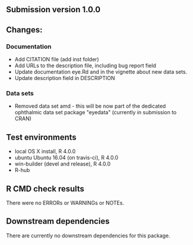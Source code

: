 ## Submission version 1.0.0

## Changes:

### Documentation
* Add CITATION file (add inst folder)
* Add URLs to the description file, including bug report field
* Update documentation eye.Rd and in the vignette about new data sets.
* Update description field in DESCRIPTION 

### Data sets
* Removed data set amd - this will be now part of the dedicated ophthalmic data
set package "eyedata" (currently in submission to CRAN)

## Test environments
* local OS X install, R 4.0.0
* ubuntu Ubuntu 16.04 (on travis-ci), R 4.0.0
* win-builder (devel and release), R 4.0.0
* R-hub

## R CMD check results
There were no ERRORs or WARNINGs or NOTEs. 

## Downstream dependencies
There are currently no downstream dependencies for this package.

